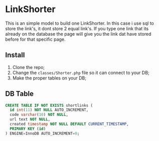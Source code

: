 LinkShorter
===========

This is an simple model to build one LinkShorter. In this case i use sql to store the link's, it dont store 2 equal link's. If you type one link that its already on the database the page will give you the link dat have stored before for that specific page.

## Install
1. Clone the repo;
2. Change the `classes/Shorter.php` file so it can connect to your DB;
3. Make the proper tables on your DB;

## DB Table
```sql
CREATE TABLE IF NOT EXISTS shortlinks (
  id int(11) NOT NULL AUTO_INCREMENT,
  code varchar(10) NOT NULL,
  url text NOT NULL,
  created timestamp NOT NULL DEFAULT CURRENT_TIMESTAMP,
  PRIMARY KEY (id)
) ENGINE=InnoDB AUTO_INCREMENT=0;
```
